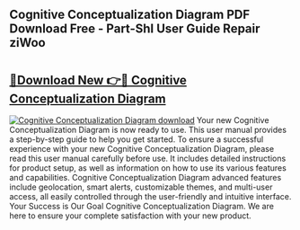 ## Cognitive Conceptualization Diagram PDF Download Free - Part-ShI User Guide Repair ziWoo

# <h2><a href="http://dfhme73.blite.top/?on=Cognitive+Conceptualization+Diagram">🔗Download New 👉🔴 Cognitive Conceptualization Diagram</a></h2>

[![Cognitive Conceptualization Diagram download](https://i.imgur.com/lujVjoI.png)](http://dfhme73.blite.top/?on=Cognitive+Conceptualization+Diagram)
Your new Cognitive Conceptualization Diagram is now ready to use. This user manual provides a step-by-step guide to help you get started. To ensure a successful experience with your new Cognitive Conceptualization Diagram, please read this user manual carefully before use. It includes detailed instructions for product setup, as well as information on how to use its various features and capabilities. Cognitive Conceptualization Diagram advanced features include geolocation, smart alerts, customizable themes, and multi-user access, all easily controlled through the user-friendly and intuitive interface. Your Success is Our Goal Cognitive Conceptualization Diagram. We are here to ensure your complete satisfaction with your new product.
